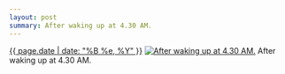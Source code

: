 ```yaml
---
layout: post
summary: After waking up at 4.30 AM.
---
```


<p>
  <time><a href="/166">{{ page.date | date: "%B %e, %Y" }}</a></time>
  <a href="/166"><img src="{{ site.assets_url }}/166-640.jpg" srcset="{{ site.assets_url }}/166-1280.jpg 1280w, {{ site.assets_url }}/166-960.jpg 960w, {{ site.assets_url }}/166-640.jpg 640w, {{ site.assets_url }}/166-320.jpg 320w" sizes="(min-width: 700px) 50vw, calc(100vw - 2rem)" alt="After waking up at 4.30 AM." /></a>
  <span>After waking up at 4.30 AM.</span>
</p>
